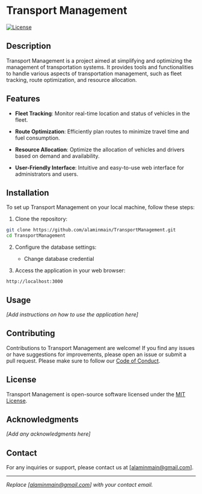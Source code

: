 # Transport Management

[![License](https://img.shields.io/badge/license-MIT-blue.svg)](https://opensource.org/licenses/MIT)

## Description

Transport Management is a project aimed at simplifying and optimizing the management of transportation systems. It provides tools and functionalities to handle various aspects of transportation management, such as fleet tracking, route optimization, and resource allocation.

## Features

- **Fleet Tracking**: Monitor real-time location and status of vehicles in the fleet.

- **Route Optimization**: Efficiently plan routes to minimize travel time and fuel consumption.

- **Resource Allocation**: Optimize the allocation of vehicles and drivers based on demand and availability.

- **User-Friendly Interface**: Intuitive and easy-to-use web interface for administrators and users.

## Installation

To set up Transport Management on your local machine, follow these steps:

1. Clone the repository:

```bash
git clone https://github.com/alaminmain/TransportManagement.git
cd TransportManagement
```


2. Configure the database settings:

   - Change database credential



3. Access the application in your web browser:

```text
http://localhost:3000
```

## Usage

_[Add instructions on how to use the application here]_

## Contributing

Contributions to Transport Management are welcome! If you find any issues or have suggestions for improvements, please open an issue or submit a pull request. Please make sure to follow our [Code of Conduct](CODE_OF_CONDUCT.md).

## License

Transport Management is open-source software licensed under the [MIT License](LICENSE).

## Acknowledgments

_[Add any acknowledgments here]_

## Contact

For any inquiries or support, please contact us at [alaminmain@gmail.com].

---
_Replace [alaminmain@gmail.com] with your contact email._


